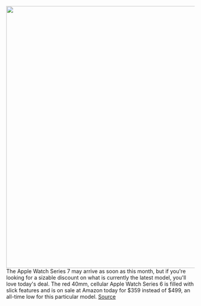 <img src='https://cdn.vox-cdn.com/thumbor/XPwdcZFDMuBNRZS2Vy4mqJPcbGg=/0x0:2040x1360/1200x800/filters:focal(857x517:1183x843)/cdn.vox-cdn.com/uploads/chorus_image/image/69814013/vpavic_200929_4216_0121.0.jpg' width='700px' /><br/>
The Apple Watch Series 7 may arrive as soon as this month, but if you're looking for a sizable discount on what is currently the latest model, you'll love today's deal. The red 40mm, cellular Apple Watch Series 6 is filled with slick features and is on sale at Amazon today for $359 instead of $499, an all-time low for this particular model.
<a href='https://www.theverge.com/good-deals/2021/9/3/22654154/apple-watch-series-6-jabra-elite75t-xbox-elite-wireless-controller-series-2-1password-deal-sale'> Source <a/>